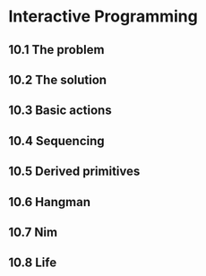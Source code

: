 # Interactive Programming

## 10.1 The problem

## 10.2 The solution

## 10.3 Basic actions

## 10.4 Sequencing

## 10.5 Derived primitives

## 10.6 Hangman

## 10.7 Nim

## 10.8 Life
